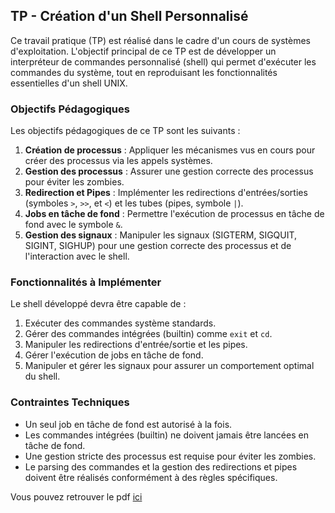 ## TP - Création d'un Shell Personnalisé

Ce travail pratique (TP) est réalisé dans le cadre d'un cours de systèmes d'exploitation. L'objectif principal de ce TP est de développer un interpréteur de commandes personnalisé (shell) qui permet d'exécuter les commandes du système, tout en reproduisant les fonctionnalités essentielles d'un shell UNIX.

### Objectifs Pédagogiques

Les objectifs pédagogiques de ce TP sont les suivants :
1. **Création de processus** : Appliquer les mécanismes vus en cours pour créer des processus via les appels systèmes.
2. **Gestion des processus** : Assurer une gestion correcte des processus pour éviter les zombies.
3. **Redirection et Pipes** : Implémenter les redirections d'entrées/sorties (symboles `>`, `>>`, et `<`) et les tubes (pipes, symbole `|`).
4. **Jobs en tâche de fond** : Permettre l'exécution de processus en tâche de fond avec le symbole `&`.
5. **Gestion des signaux** : Manipuler les signaux (SIGTERM, SIGQUIT, SIGINT, SIGHUP) pour une gestion correcte des processus et de l'interaction avec le shell.

### Fonctionnalités à Implémenter

Le shell développé devra être capable de :
1. Exécuter des commandes système standards.
2. Gérer des commandes intégrées (builtin) comme `exit` et `cd`.
3. Manipuler les redirections d'entrée/sortie et les pipes.
4. Gérer l'exécution de jobs en tâche de fond.
5. Manipuler et gérer les signaux pour assurer un comportement optimal du shell.

### Contraintes Techniques

- Un seul job en tâche de fond est autorisé à la fois.
- Les commandes intégrées (builtin) ne doivent jamais être lancées en tâche de fond.
- Une gestion stricte des processus est requise pour éviter les zombies.
- Le parsing des commandes et la gestion des redirections et pipes doivent être réalisés conformément à des règles spécifiques.

Vous pouvez retrouver le pdf [ici](/TP_shell.pdf)

